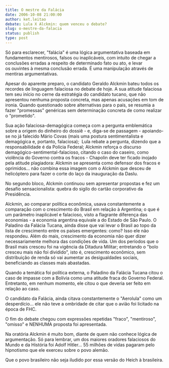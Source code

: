 ```yaml
---
title: O mestre da Falácia
date: 2006-10-08 21:00:00
author: ket.leitao
debate: Lula X Alckmin: quem venceu o debate?
slug: o-mestre-da-falacia
status: publish 
type: post
---
```


Só para esclarecer, "falácia" é uma lógica argumentativa baseada em fundamentos mentirosos, falsos ou inaplicáveis, com intuito de chegar a conclusões erradas a respeito de determinado fato ou ato, e levar os ouvintes à mesma conclusão errada. É uma manipulação através de mentiras argumentativas.


Apesar do aparente preparo, o candidato Geraldo Alckmin bateu todos os recordes de linguagem falaciosa no debate de hoje. A sua atitude falaciosa tem seu início no cerne da estratégia do candidato tucano, que não apresentou nenhuma proposta concreta, mas apenas acusações em tom de ironia. Quando questionado sobre alternativas para o país, se resumia a fazer "promessas" genéricas sem determinação concreta de como realizar o "prometido".


Sua ação falaciosa-demagógica começa com a pergunta emblemática sobre a origem do dinheiro do dossiê - e, diga-se de passagem - apoiando-se no já falecido Mário Covas (mais uma postura sentimentalista e demagógica e, portanto, falaciosa);  Lula rebate a pergunta, dizendo que a responsabilidade é da Polícia Federal; Alckmin reforça o discurso demagógico-sentimental-falacioso, citando o caso do caseiro, como violência do Governo contra os fracos - Chapolin deve ter ficado inojado pela atitude plagiadora: Alckmin se apresenta como defensor dos fracos e oprimidos... não combina essa imagem com o Alckmin que desceu de helicóptero para fazer o corte do laço da inauguração da Daslu.


No segundo bloco, Alckmin continuou sem apresentar propostas e fez um desafio sensacionalista: quebra do sigilo do cartão corporativo da Presidência. 


Alckmin, ao comparar política econômica, usava constantemente a comparação com o crescimento do Brasil em relação à Argentina; o que é um parâmetro inaplicável e falacioso, visto a flagrante diferença das economias - a economia argentina equivale a do Estado de São Paulo. O Paladino da Falácia Tucana, ainda disse que vai levar o Brasil ao topo da lista de crescimento entre os países emergentes: como? Isso ele não respondeu. Além do mais, crescimento da economia não quer dizer necessariamente melhora das condições de vida. Um dos períodos que o Brasil mais cresceu foi na vigência da Ditadura Militar; entretando o "bolo cresceu mais não foi dividido", isto é, crescimento econômico, sem distribuição de renda só vai aumentar as desigualdades sociais, beneficiando as classes mais abastadas.


Quando a temática foi política externa, o Paladino da Falácia Tucana citou o caso de impasse com a Bolívia como uma atitude fraca do Governo Federal. Entretanto, em nenhum momento, ele citou o que deveria ser feito em relação ao caso.


O candidato da Falácia, ainda citava constantemente o "Aerolula" como um desperdício... ele não teve a ombridade de citar que o avião foi licitado na época de FHC.


O fim do debate chegou com expressões repetidas "fraco", "mentiroso", "omisso" e NENHUMA proposta foi apresentada.


Na oratória Alckmin é muito bom, diante de quem não conhece lógica de argumentação. Só para lembrar, um dos maiores oradores falaciosos do Mundo e da História foi Adolf Hitler... 55 milhões de vidas pagaram pelo hipnotismo que ele exerceu sobre o povo alemão.


Que o povo brasileiro não seja iludido por essa versão do Heich à brasileira.


